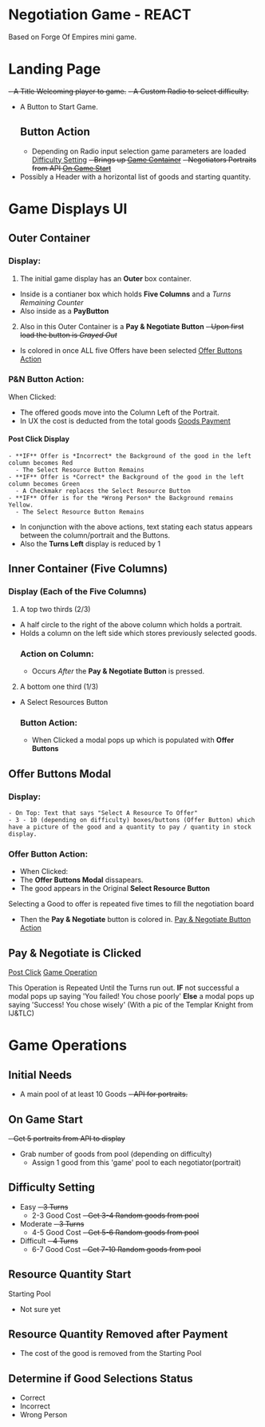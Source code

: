# Negotiation Game - REACT
Based on Forge Of Empires mini game.

# Landing Page
~~- A Title Welcoming player to game.~~
~~- A Custom Radio to select difficulty.~~
- A Button to Start Game.
  ## Button Action
    - Depending on Radio input selection game parameters are loaded [Difficulty Setting](#difficulty-setting)
    ~~- Brings up [Game Container](#outer-container)~~
    ~~- Negotiators Portraits from API [On Game Start](#on-game-start)~~
- Possibly a Header with a horizontal list of goods and starting quantity.

# Game Displays UI

## Outer Container
### Display:
1) The initial game display has an **Outer** box container.
  - Inside is a contianer box which holds **Five Columns** and a *Turns Remaining Counter*
  - Also inside as a **PayButton**

2) Also in this Outer Container is a **Pay & Negotiate Button**
  ~~- Upon first load the button is *Grayed Out*~~
  - Is colored in once ALL five Offers have been selected [Offer Buttons Action](#offer-button-action)
  ### P&N Button Action:
  When Clicked:
  - The offered goods move into the Column Left of the Portrait.
  - In UX the cost is deducted from the total goods [Goods Payment](#resource-quantity-removed-after-payment)
  #### Post Click Display
    - **IF** Offer is *Incorrect* the Background of the good in the left column becomes Red
      - The Select Resource Button Remains
    - **IF** Offer is *Correct* the Background of the good in the left column becomes Green
      - A Checkmakr replaces the Select Resource Button
    - **IF** Offer is for the *Wrong Person* the Background remains Yellow.
      - The Select Resource Button Remains
  - In conjunction with the above actions, text stating each status appears between the column/portrait and the Buttons.
  - Also the **Turns Left** display is reduced by 1

## Inner Container (Five Columns)
### Display (Each of the Five Columns)
1) A top two thirds (2/3) 
  - A half circle to the right of the above column which holds a portrait.
  - Holds a column on the left side which stores previously selected goods.
    ### Action on Column:
    - Occurs *After* the **Pay & Negotiate Button** is pressed.

2) A bottom one third (1/3)
  - A Select Resources Button
    ### Button Action:
      - When Clicked a modal pops up which is populated with **Offer Buttons**

## Offer Buttons Modal
  ### Display:
    - On Top: Text that says "Select A Resource To Offer"
    - 3 - 10 (depending on difficulty) boxes/buttons (Offer Button) which have a picture of the good and a quantity to pay / quantity in stock display.
### Offer Button Action: 
- When Clicked:
- The **Offer Buttons Modal** dissapears.
- The good appears in the Original **Select Resource Button** 

Selecting a Good to offer is repeated five times to fill the negotiation board
- Then the **Pay & Negotiate** button is colored in.
[Pay & Negotiate Button Action](#pn-button-action)


## Pay & Negotiate is Clicked
[Post Click](#post-click-display)
[Game Operation](#resource-quantity-removed-after-payment)

This Operation is Repeated Until the Turns run out. **IF** not successful a modal pops up saying 'You failed! You chose poorly' **Else** a modal pops up saying 'Success! You chose wisely' (With a pic of the Templar Knight from IJ&TLC)


# Game Operations

## Initial Needs
- A main pool of at least 10 Goods
~~- API for portraits.~~

## On Game Start
~~- Get 5 portraits from API to display~~
- Grab number of goods from pool (depending on difficulty)
  - Assign 1 good from this 'game' pool to each negotiator(portrait)

## Difficulty Setting
- Easy 
  ~~- 3 Turns~~
  - 2-3 Good Cost
  ~~- Get 3-4 Random goods from pool~~
- Moderate 
  ~~- 3 Turns~~
  - 4-5 Good Cost
  ~~- Get 5-6 Random goods from pool~~
- Difficult 
  ~~- 4 Turns~~
  - 6-7 Good Cost
  ~~- Get 7-10 Random goods from pool~~

## Resource Quantity Start
Starting Pool
- Not sure yet

## Resource Quantity Removed after Payment
- The cost of the good is removed from the Starting Pool

## Determine if Good Selections Status
  - Correct
  - Incorrect
  - Wrong Person